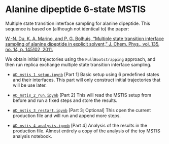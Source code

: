 # Alanine dipeptide 6-state MSTIS

Multiple state transition interface sampling for alanine dipeptide. This
sequence is based on (although not identical to) the paper:

[W.-N. Du, K. A. Marino, and P. G. Bolhuis, “Multiple state transition interface sampling of alanine dipeptide in explicit solvent,” J. Chem. Phys., vol. 135, no. 14, p. 145102, 2011.](http://dx.doi.org/10.1063/1.3644344)

We obtain initial trajectories using the `FullBootstrapping` approach, and
then run replica exchange multiple state transition interface sampling.

- [`AD_mstis_1_setup.ipynb`](http://github.com/openpathsampling/openpathsampling/blob/master/examples/alanine_dipeptide_mstis/AD_mstis_1_setup.ipynb)
    [Part 1] Basic setup using 6 predefined states and their interfaces.
    This part will only construct initial trajectories that will be use
    later.
    
- [`AD_mstis_2_run.ipynb`](http://github.com/openpathsampling/openpathsampling/blob/master/examples/alanine_dipeptide_mstis/AD_mstis_2_run.ipynb)
    [Part 2] This will read the MSTIS setup from before and run a fixed
    steps and store the results. 

- [`AD_mstis_3_restart.ipynb`](http://github.com/openpathsampling/openpathsampling/blob/master/examples/alanine_dipeptide_mstis/AD_mstis_3_restart.ipynb)
    [Part 3; Optional] This open the current production file and will run
    and append more steps.

- [`AD_mstis_4_analysis.ipynb`](http://github.com/openpathsampling/openpathsampling/blob/master/examples/alanine_dipeptide_mstis/AD_mstis_4_analysis.ipynb)
    [Part 4] Analysis of the results in the production file. Almost entirely a copy of the analysis of the toy MSTIS analysis notebook.
     


